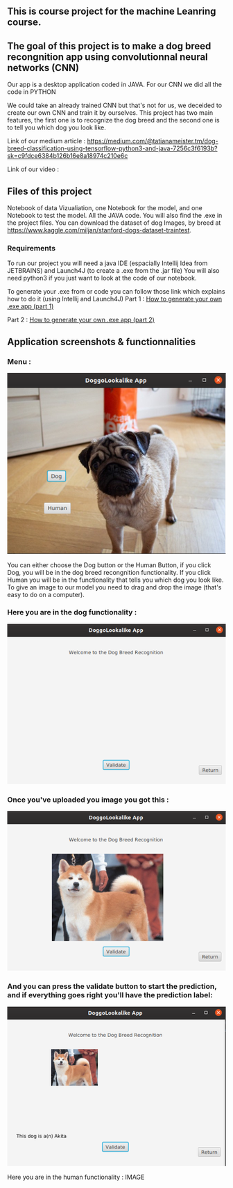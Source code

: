 
## This is course project for the machine Leanring course.
## The goal of this project is to make a dog breed recongnition app using convolutionnal neural networks (CNN)

Our app is a desktop application coded in JAVA.
For our CNN we did all the code in PYTHON

We could take an already trained CNN but that's not for us, we deceided to create our own CNN and train it by ourselves.
This project has two main features, the first one is to recognize the dog breed and the second one is to tell you which dog you look like.

Link of our medium article : https://medium.com/@tatianameister.tm/dog-breed-classification-using-tensorflow-python3-and-java-7256c3f6193b?sk=c9fdce6384b126b16e8a18974c210e6c

Link of our video :

## Files of this project
Notebook of data Vizualiation, one Notebook for the model, and one Notebook to test the model.
All the JAVA code.
You will also find the .exe in the project files.
You can download the dataset of dog Images, by breed at https://www.kaggle.com/miljan/stanford-dogs-dataset-traintest.

### Requirements
To run our project you will need a java IDE (espacially Intellij Idea from JETBRAINS) and Launch4J (to create a .exe from the .jar file)
You will also need python3 if you just want to look at the code of our notebook.


To generate your .exe from or code you can follow those link which explains how to do it (using Intellij and Launch4J)
Part 1 : [How to generate your own .exe app (part 1)](https://medium.com/@vinayprabhu19/creating-executable-javafx-application-part-1-7589e8dec494)

Part 2 : [How to generate your own .exe app (part 2)](https://medium.com/@vinayprabhu19/creating-executable-javafx-application-part-2-c98cfa65801e)

## Application screenshots & functionnalities

### Menu : 

![MENU](https://github.com/LucLop/DoggoLookalike/blob/master/READMEPICTURES/DoggolookalikeMenu.png "Menu")


You can either choose the Dog button or the Human Button, if you click Dog, you will be in the dog breed recongnition functionality. If you click Human you will be in the functionality that tells you which dog you look like. To give an image to our model you need to drag and drop the image (that's easy to do on a computer).


### Here you are in the dog functionality : 

![Dog Functionality](https://github.com/LucLop/DoggoLookalike/blob/master/READMEPICTURES/dogFunct.png "Dog Functionality")


### Once you've uploaded you image you got this : 

![Dog Functionality with dog](https://github.com/LucLop/DoggoLookalike/blob/master/READMEPICTURES/dogFuncWithDog.png "Dog Functionality with dog")


### And you can press the validate button to start the prediction, and if everything goes right you'll have the prediction label:

![Dog Label !](https://github.com/LucLop/DoggoLookalike/blob/master/READMEPICTURES/DogPredictionFunc.png "Dog Label !")


Here you are in the human functionality : IMAGE





